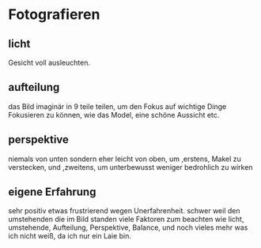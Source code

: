 # Fotografieren
## licht
 Gesicht voll ausleuchten.

## aufteilung
 das Bild imaginär in 9 teile teilen, um den Fokus auf wichtige Dinge Fokusieren zu können, wie das Model, eine schöne Aussicht etc.

## perspektive
 niemals von unten sondern eher leicht von oben, um ,erstens, Makel zu verstecken, und ,zweitens, um unterbewusst weniger bedrohlich zu wirken

## eigene Erfahrung
 sehr positiv
 etwas frustrierend wegen Unerfahrenheit.
 schwer weil den umstehenden die im Bild standen
 viele Faktoren zum beachten wie licht, umstehende, Aufteilung,  Perspektive, Balance, und noch vieles mehr was ich nicht weiß, da ich nur ein Laie bin. 
